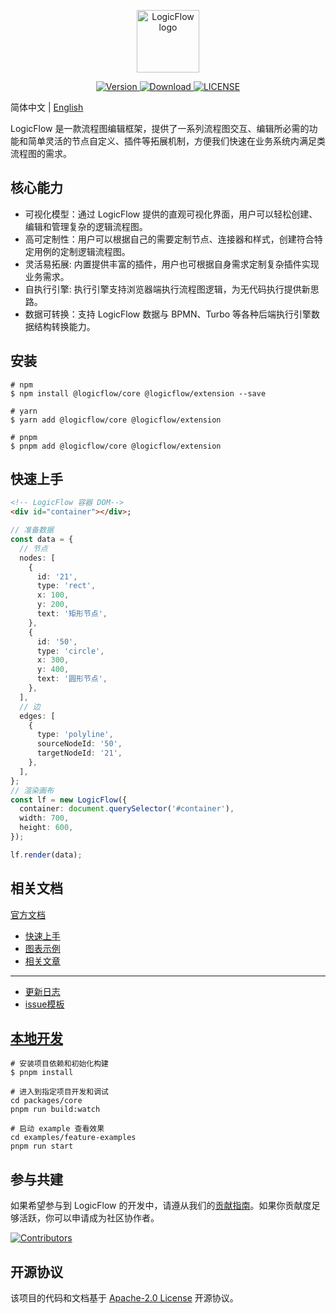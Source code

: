 <p align="center">
  <a href="https://site.logic-flow.cn" target="_blank">
    <img
      src="https://site.logic-flow.cn/logo.png"
      alt="LogicFlow logo"
      width="100"
    />
  </a>
</p>

<p align="center">
  <a href="https://www.npmjs.com/package/@logicflow/core">
    <img src="https://img.shields.io/npm/v/@logicflow/core" alt="Version">
  </a>
  <a href="https://www.npmjs.com/package/@logicflow/core">
    <img src="https://img.shields.io/npm/dm/@logicflow/core" alt="Download">
  </a>
  <a href="https://github.com/didi/LogicFlow/blob/master/LICENSE">
    <img src="https://img.shields.io/npm/l/@logicflow/core" alt="LICENSE">
  </a>
</p>

简体中文 | [English](/README.en-US.md)

LogicFlow 是一款流程图编辑框架，提供了一系列流程图交互、编辑所必需的功能和简单灵活的节点自定义、插件等拓展机制，方便我们快速在业务系统内满足类流程图的需求。

## 核心能力

- 可视化模型：通过 LogicFlow 提供的直观可视化界面，用户可以轻松创建、编辑和管理复杂的逻辑流程图。
- 高可定制性：用户可以根据自己的需要定制节点、连接器和样式，创建符合特定用例的定制逻辑流程图。
- 灵活易拓展: 内置提供丰富的插件，用户也可根据自身需求定制复杂插件实现业务需求。
- 自执行引擎: 执行引擎支持浏览器端执行流程图逻辑，为无代码执行提供新思路。
- 数据可转换：支持 LogicFlow 数据与 BPMN、Turbo 等各种后端执行引擎数据结构转换能力。

## 安装

```shell
# npm
$ npm install @logicflow/core @logicflow/extension --save

# yarn
$ yarn add @logicflow/core @logicflow/extension

# pnpm
$ pnpm add @logicflow/core @logicflow/extension
```

## 快速上手

```html
<!-- LogicFlow 容器 DOM-->
<div id="container"></div>;
```
```typescript
// 准备数据
const data = {
  // 节点
  nodes: [
    {
      id: '21',
      type: 'rect',
      x: 100,
      y: 200,
      text: '矩形节点',
    },
    {
      id: '50',
      type: 'circle',
      x: 300,
      y: 400,
      text: '圆形节点',
    },
  ],
  // 边
  edges: [
    {
      type: 'polyline',
      sourceNodeId: '50',
      targetNodeId: '21',
    },
  ],
};
// 渲染画布
const lf = new LogicFlow({
  container: document.querySelector('#container'),
  width: 700,
  height: 600,
});

lf.render(data);
```

## 相关文档

[官方文档](https://site.logic-flow.cn/)

- [快速上手](https://site.logic-flow.cn/tutorial/get-started)
- [图表示例](https://site.logic-flow.cn/examples)
- [相关文章](https://site.logic-flow.cn/article/architecture-of-logicflow)

---
- [更新日志](https://github.com/didi/LogicFlow/releases)
- [issue模板](https://github.com/didi/LogicFlow/issues/new/choose)

## [本地开发](/CONTRIBUTING.md)

```shell
# 安装项目依赖和初始化构建
$ pnpm install

# 进入到指定项目开发和调试
cd packages/core
pnpm run build:watch

# 启动 example 查看效果
cd examples/feature-examples
pnpm run start
```

## 参与共建

如果希望参与到 LogicFlow 的开发中，请遵从我们的[贡献指南](/CONTRIBUTING.md)。如果你贡献度足够活跃，你可以申请成为社区协作者。

<a href="https://github.com/didi/LogicFlow/graphs/contributors">
<img src="https://raw.githubusercontent.com/didi/LogicFlow/master/CONTRIBUTORS.svg" alt="Contributors" />
</a>

## 开源协议

该项目的代码和文档基于 [Apache-2.0 License](/LICENSE) 开源协议。
